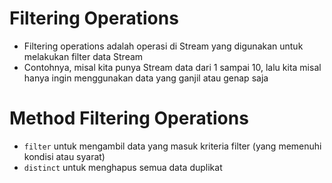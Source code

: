 # Filtering Operations

- Filtering operations adalah operasi di Stream yang digunakan untuk melakukan filter data Stream
- Contohnya, misal kita punya Stream data dari 1 sampai 10, lalu kita misal hanya ingin menggunakan data yang ganjil atau genap saja

# Method Filtering Operations

- `filter` untuk mengambil data yang masuk kriteria filter (yang memenuhi kondisi atau syarat)
- `distinct` untuk menghapus semua data duplikat